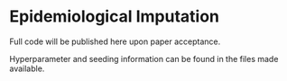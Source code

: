 # Epidemiological Imputation

Full code will be published here upon paper acceptance. 

Hyperparameter and seeding information can be found in the files made available. 
